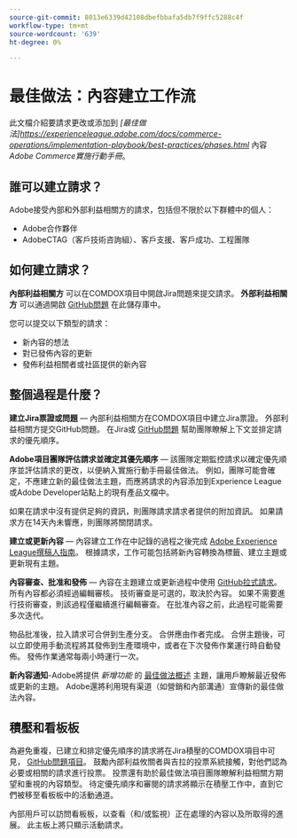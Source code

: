 ```yaml
---
source-git-commit: 8013e6339d42108dbefbbafa5db7f9ffc5288c4f
workflow-type: tm+mt
source-wordcount: '639'
ht-degree: 0%

---
```

# 最佳做法：內容建立工作流

此文檔介紹要請求更改或添加到 *[最佳做法]https://experienceleague.adobe.com/docs/commerce-operations/implementation-playbook/best-practices/phases.html* 內容 *Adobe Commerce實施行動手冊*。

## 誰可以建立請求？

Adobe接受內部和外部利益相關方的請求，包括但不限於以下群體中的個人：

- Adobe合作夥伴
- AdobeCTAG（客戶技術咨詢組）、客戶支援、客戶成功、工程團隊

## 如何建立請求？

**內部利益相關方** 可以在COMDOX項目中開啟Jira問題來提交請求。 **外部利益相關方** 可以通過開啟 [GitHub問題](https://github.com/AdobeDocs/commerce-operations.en/issues/new/choose) 在此儲存庫中。

您可以提交以下類型的請求：

- 新內容的想法
- 對已發佈內容的更新
- 發佈利益相關者或社區提供的新內容

## 整個過程是什麼？


**建立Jira票證或問題** — 內部利益相關方在COMDOX項目中建立Jira票證。 外部利益相關方提交GitHub問題。 在Jira或 [GitHub問題](https://github.com/AdobeDocs/commerce-operations.en/issues/new/choose) 幫助團隊瞭解上下文並排定請求的優先順序。

**Adobe項目團隊評估請求並確定其優先順序** — 該團隊定期監控請求以確定優先順序並評估請求的更改，以便納入實施行動手冊最佳做法。 例如，團隊可能會確定，不應建立新的最佳做法主題，而應將請求的內容添加到Experience League或Adobe Developer站點上的現有產品文檔中。

如果在請求中沒有提供足夠的資訊，則團隊請求請求者提供的附加資訊。 如果請求方在14天內未響應，則團隊將關閉請求。

**建立或更新內容** — 內容建立工作在中記錄的過程之後完成 [Adobe Experience League撰稿人指南](https://experienceleague.adobe.com/docs/contributor/contributor-guide/introduction.html)。 根據請求，工作可能包括將新內容轉換為標籤、建立主題或更新現有主題。

**內容審查、批准和發佈** — 內容在主題建立或更新過程中使用 [GitHub拉式請求](https://experienceleague.adobe.com/docs/contributor/contributor-guide/setup/git-fundamentals.html?lang=en#pull-requests)。 所有內容都必須經過編輯審核。 技術審查是可選的，取決於內容。 如果不需要進行技術審查，則該過程僅繼續進行編輯審查。 在批准內容之前，此過程可能需要多次迭代。

物品批准後，拉入請求可合併到生產分支。 合併應由作者完成。 合併主題後，可以立即使用手動流程將其發佈到生產環境中，或者在下次發佈作業運行時自動發佈。 發佈作業通常每兩小時運行一次。

**新內容通知**-Adobe將提供 *新增功能* 的 [最佳做法概述](https://experienceleague.adobe.com/docs/commerce-operations/implementation-playbook/best-practices/phases.html?lang=en) 主題，讓用戶瞭解最近發佈或更新的主題。 Adobe還將利用現有渠道（如營銷和內部溝通）宣傳新的最佳做法內容。

## 積壓和看板板

為避免重複，已建立和排定優先順序的請求將在Jira積壓的COMDOX項目中可見， [GitHub問題項目](https://github.com/orgs/AdobeDocs/projects/6/views/1)。 鼓勵內部利益攸關者與吉拉的投票系統接觸，對他們認為必要或相關的請求進行投票。 投票還有助於最佳做法項目團隊瞭解利益相關方期望和重視的內容類型。 待定優先順序和審閱的請求將顯示在積壓工作中，直到它們被移至看板板中的活動通道。

內部用戶可以訪問看板板，以查看（和/或監視）正在處理的內容以及所取得的進展。 此主板上將只顯示活動請求。

